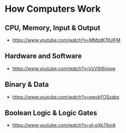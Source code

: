 # How Computers Work

## CPU, Memory, Input & Output

* https://www.youtube.com/watch?v=MMzdKTtUIFM

## Hardware and Software

* https://www.youtube.com/watch?v=VzVSt6jxiqw

## Binary & Data

* https://www.youtube.com/watch?v=ewokFOSxabs

## Boolean Logic & Logic Gates

* https://www.youtube.com/watch?v=gI-qXk7XojA
